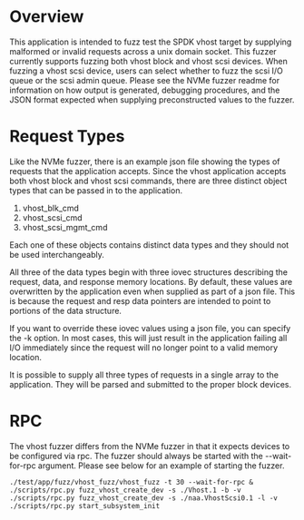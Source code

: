 # Overview

This application is intended to fuzz test the SPDK vhost target by supplying
malformed or invalid requests across a unix domain socket. This fuzzer
currently supports fuzzing both vhost block and vhost scsi devices. When
fuzzing a vhost scsi device, users can select whether to fuzz the scsi I/O
queue or the scsi admin queue. Please see the NVMe fuzzer readme for information
on how output is generated, debugging procedures, and the JSON format expected
when supplying preconstructed values to the fuzzer.

# Request Types

Like the NVMe fuzzer, there is an example json file showing the types of requests
that the application accepts. Since the vhost application accepts both vhost block
and vhost scsi commands, there are three distinct object types that can be passed in
to the application.
1. vhost_blk_cmd
2. vhost_scsi_cmd
3. vhost_scsi_mgmt_cmd

Each one of these objects contains distinct data types and they should not be used interchangeably.

All three of the data types begin with three iovec structures describing the request, data, and response
memory locations. By default, these values are overwritten by the application even when supplied as part
of a json file. This is because the request and resp data pointers are intended to point to portions of
the data structure.

If you want to override these iovec values using a json file, you can specify the -k option.
In most cases, this will just result in the application failing all I/O immediately since
the request will no longer point to a valid memory location.

It is possible to supply all three types of requests in a single array to the application. They will be parsed and
submitted to the proper block devices.

# RPC

The vhost fuzzer differs from the NVMe fuzzer in that it expects devices to be configured via rpc. The fuzzer should
always be started with the --wait-for-rpc argument. Please see below for an example of starting the fuzzer.

~~~
./test/app/fuzz/vhost_fuzz/vhost_fuzz -t 30 --wait-for-rpc &
./scripts/rpc.py fuzz_vhost_create_dev -s ./Vhost.1 -b -v
./scripts/rpc.py fuzz_vhost_create_dev -s ./naa.VhostScsi0.1 -l -v
./scripts/rpc.py start_subsystem_init
~~~
